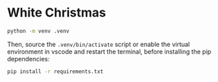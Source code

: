 # White Christmas

```sh
python -m venv .venv
```

Then, source the `.venv/bin/activate` script or enable the virtual environment in vscode and restart the terminal, before installing the pip dependencies:

```sh
pip install -r requirements.txt
```
